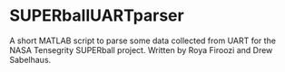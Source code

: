 SUPERballUARTparser
==========

A short MATLAB script to parse some data collected from UART for the NASA Tensegrity SUPERball project.
Written by Roya Firoozi and Drew Sabelhaus.
